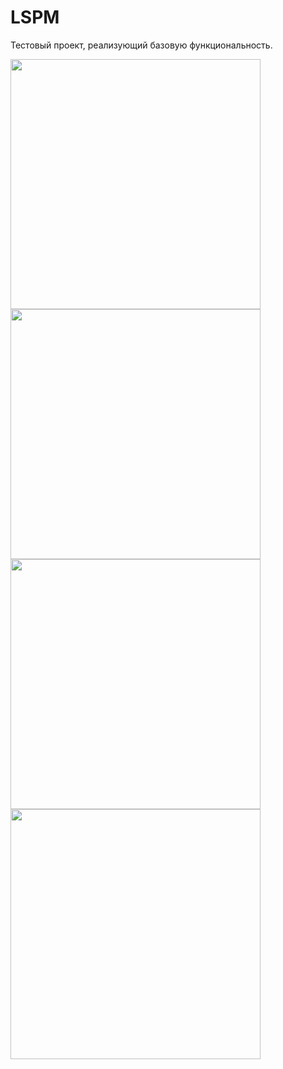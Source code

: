 # LSPM
Тестовый проект, реализующий базовую функциональность.

<img src="https://github.com/CesPaul/LSPM/assets/43243212/7af3aab0-2cd1-4097-a28b-6df42a72fe91" style="width: auto; height: 400px">

<img src="https://github.com/CesPaul/LSPM/assets/43243212/f6aaf642-9295-4e2b-abc2-ccf04325c2ed" style="width: auto; height: 400px">

<img src="https://github.com/CesPaul/LSPM/assets/43243212/359e5254-3809-46aa-b39c-9c1747188ace" style="width: auto; height: 400px">

<img src="https://github.com/CesPaul/LSPM/assets/43243212/dbc80348-1583-4aee-aa2a-0a78fed5de23" style="width: auto; height: 400px">
